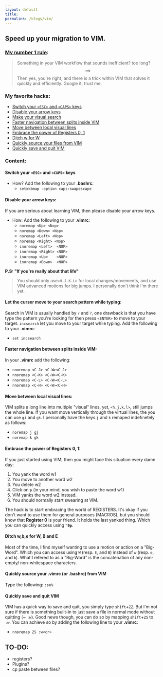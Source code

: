 ```yaml
---
layout: default
title: 
permalink: /blogs/vim/
---
```


## **Speed up your migration to VIM.**


### [My number 1 rule](https://www.youtube.com/watch?v=XDdDQQ8uLhY):
> Something in your VIM workflow that sounds inefficient? too long? $$\implies$$Then yes, you're right, and there is a trick within VIM that solves it quickly and efficiently. Google it, trust me.


### **My favorite hacks:**
* [Switch your `<ESC>` and `<CAPS>` keys](#hack-1)
* [Disable your arrow keys](#hack-2)
* [Make your visual search](#hack-3)
* [Faster navigation between splits inside VIM](#hack-4)
* [Move between local visual lines](#hack-5)
* [Embrace the power of  Registers 0, 1](#hack-6)
* [Ditch w for W](#hack-7)
* [Quickly source your files from VIM](#hack-8)
* [Quickly save and quit VIM](#hack-9)

### **Content:**

#### **Switch your `<ESC>` and `<CAPS>` keys** <a name="hack-1"></a>
* How? Add the following to your **.bashrc**:    
    * `setxkbmap -option caps:swapescape`


#### **Disable your arrow keys:**<a name="hack-2"></a>
If you are serious about learning VIM, then please disable your arrow keys.
* How: Add the following to your **.vimrc**:
    * `noremap <Up> <Nop>`
    * `noremap <Down> <Nop>`
    * `noremap <Left> <Nop>`
    * `noremap <Right> <Nop>`
    * `inoremap <Left>  <NOP>`
    * `inoremap <Right> <NOP>`
    * `inoremap <Up>    <NOP>`
    * `inoremap <Down>  <NOP>`

**P.S: "If you're really about that life"**
> You should only use`<H-J-K-L>` for local changes/movements,  and use VIM advanced motions for big jumps. I personally don't think I'm there yet.


#### **Let the cursor move to your search pattern while typing:**  <a name="hack-3"></a>
Search in VIM is usually handled by `/` and `?`, one drawback is that you have type the pattern you're looking for then press `<ENTER>` to move to your target. `incsearch` let you move to your target while typing. Add the following to your **.vimrc**:
* `set incsearch`

#### **Faster navigation between splits inside VIM:**  <a name="hack-4"></a>
In your **.vimrc** add the following:
*  `nnoremap <C-J> <C-W><C-J>` 
*  `nnoremap <C-K> <C-W><C-K>`                                                       
*  `nnoremap <C-L> <C-W><C-L>`                                                       
*  `nnoremap <C-H> <C-W><C-H>`

#### **Move between local visual lines:**  <a name="hack-5"></a>
VIM splits a long line into multiple "visual" lines, yet, `<h,j,k,l>`, still jumps the whole line. If you want move vertically through the virtual lines, the you can use `gi` and `gk`. I personally have the keys `j` and `k` remaped indefinetely as follows:
* `noremap j gj`
* `noremap k gk`


#### **Embrace the power of  Registers 0, 1:**  <a name="hack-6"></a>
If you just started using VIM, then you might face this situation every damn day:
1. You yank the word w1
2. You move to another word w2
3. You delete w2
4. Click on `p` (in your mind, you wish to paste the word w1)
5. VIM yanks the word w2 instead. 
6. You should normally start swearing at VIM.

The hack is to start embracing the world of REGISTERS. It's okay if you don't want to use them for general purposes (MACROS), but you should know that **Register 0** is your friend. It holds the last yanked thing.  Which you can quickly access using **`"0p`**.

#### **Ditch w,b,e for W, B and E**  <a name="hack-7"></a>
Most of the time, I find myself wanting to use a motion or action on a "Big-Word". Which you can access using `W` (resp. `E`, and `B`) instead of `w` (resp. `e`, and `b`). What I refered to as a "Big-Word" is the concatenation of any non-empty/ non-whitespace characters.

#### **Quickly source your .vimrc (or .bashrc) from VIM**<a name="hack-8"></a>
Type the following:  `:so%`


#### **Quickly save and quit VIM** <a name="hack-9"></a>

VIM has a quick way to save and quit, you simply type `shift`+`ZZ`. But I'm not sure if there is something built-in to just save a file in normal mode without quitting (~ `:w`). Good news though, you can do so by mapping `shift`+`ZS` to `:w`.
You can achieve so by adding the following line to your **.vimrc**:

* `nnoremap ZS :w<cr>`



## TO-DO:
* registers?
* Plugins?
* cp paste between files?
